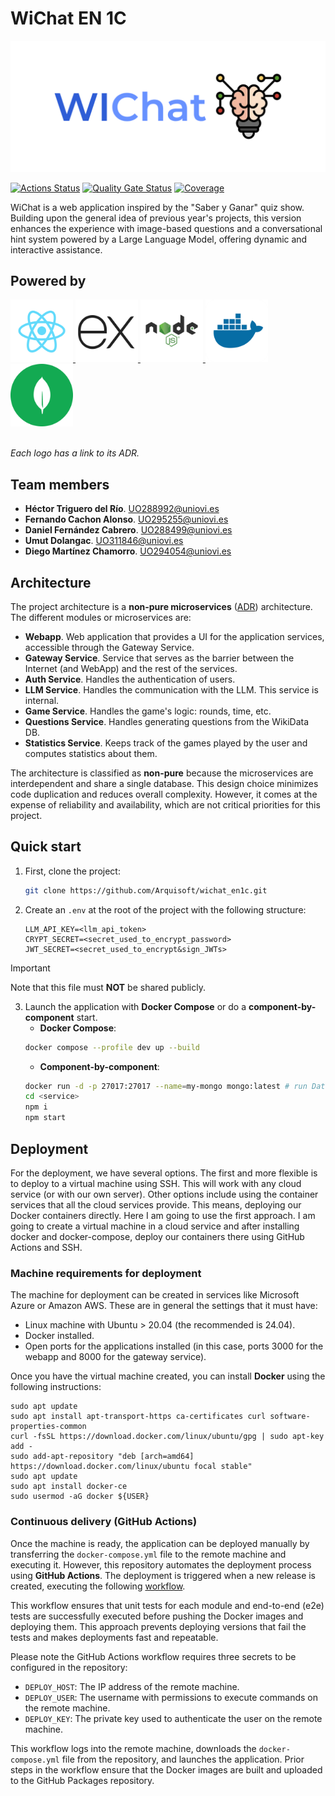 # WiChat EN 1C

![alt text](.github/images/logo.png)

[![Actions Status](https://github.com/arquisoft/wichat_en1c/workflows/CI%20for%20wichat_en1c/badge.svg)](https://github.com/arquisoft/wichat_en1c/actions)
[![Quality Gate Status](https://sonarcloud.io/api/project_badges/measure?project=Arquisoft_wichat_en1c&metric=alert_status)](https://sonarcloud.io/summary/new_code?id=Arquisoft_wichat_en1c)
[![Coverage](https://sonarcloud.io/api/project_badges/measure?project=Arquisoft_wichat_en1c&metric=coverage)](https://sonarcloud.io/summary/new_code?id=Arquisoft_wichat_en1c)

WiChat is a web application inspired by the "Saber y Ganar" quiz show. Building upon the general idea of previous year's projects, this version enhances the experience with image-based questions and a conversational hint system powered by a Large Language Model, offering dynamic and interactive assistance.

## Powered by

<div>
  <a href="https://github.com/Arquisoft/wichat_en1c/wiki/Decision-Records#adr-2-frontend-tech">
    <img src=".github/images/react.png" style="height: 100px">
  </a>
  <a href="https://github.com/Arquisoft/wichat_en1c/wiki/Decision-Records#adr-7-web-server-framework">
    <img src=".github/images/express.png" style="height: 100px">
  </a>
  <a href="https://github.com/Arquisoft/wichat_en1c/wiki/Decision-Records#adr-3-backend-tech">
    <img src=".github/images/node.png" style="height: 100px">
  </a>
  <a href="https://github.com/Arquisoft/wichat_en1c/wiki/Decision-Records#adr-4-deployment-tech">
    <img src=".github/images/docker.webp" style="height: 100px">
  </a>
  <a href="https://github.com/Arquisoft/wichat_en1c/wiki/Decision-Records#adr-1-dbms-tech">
    <img src=".github/images/mongodb.svg" style="height: 100px">
  </a>
</div>
<br>

_Each logo has a link to its ADR._

## Team members

- **Héctor Triguero del Río**. UO288992@uniovi.es
- **Fernando Cachon Alonso**. UO295255@uniovi.es
- **Daniel Fernández Cabrero**. UO288499@uniovi.es
- **Umut Dolangac**. UO311846@uniovi.es
- **Diego Martínez Chamorro**. UO294054@uniovi.es

## Architecture

The project architecture is a **non-pure microservices** ([ADR](https://github.com/Arquisoft/wichat_en1c/wiki/Decision-Records#adr-5-arquitectural-pattern)) architecture. The different modules or microservices are:

- **Webapp**. Web application that provides a UI for the application services, accessible through the Gateway Service.
- **Gateway Service**. Service that serves as the barrier between the Internet (and WebApp) and the rest of the services.
- **Auth Service**. Handles the authentication of users.
- **LLM Service**. Handles the communication with the LLM. This service is internal.
- **Game Service**. Handles the game's logic: rounds, time, etc.
- **Questions Service**. Handles generating questions from the WikiData DB.
- **Statistics Service**. Keeps track of the games played by the user and computes statistics about them.

The architecture is classified as **non-pure** because the microservices are interdependent and share a single database. This design choice minimizes code duplication and reduces overall complexity. However, it comes at the expense of reliability and availability, which are not critical priorities for this project.

## Quick start

1. First, clone the project:

   ```sh
   git clone https://github.com/Arquisoft/wichat_en1c.git
   ```

2. Create an `.env` at the root of the project with the following structure:

   ```properties
   LLM_API_KEY=<llm_api_token>
   CRYPT_SECRET=<secret_used_to_encrypt_password>
   JWT_SECRET=<secret_used_to_encrypt&sign_JWTs>
   ```

> [!IMPORTANT]
> Note that this file must **NOT** be shared publicly.

3. Launch the application with **Docker Compose** or do a **component-by-component** start.
   - **Docker Compose**:
   ```sh
   docker compose --profile dev up --build
   ```
   - **Component-by-component**:
   ```sh
   docker run -d -p 27017:27017 --name=my-mongo mongo:latest # run Database
   cd <service>
   npm i
   npm start
   ```

## Deployment

For the deployment, we have several options. The first and more flexible is to deploy to a virtual machine using SSH. This will work with any cloud service (or with our own server). Other options include using the container services that all the cloud services provide. This means, deploying our Docker containers directly. Here I am going to use the first approach. I am going to create a virtual machine in a cloud service and after installing docker and docker-compose, deploy our containers there using GitHub Actions and SSH.

### Machine requirements for deployment

The machine for deployment can be created in services like Microsoft Azure or Amazon AWS. These are in general the settings that it must have:

- Linux machine with Ubuntu > 20.04 (the recommended is 24.04).
- Docker installed.
- Open ports for the applications installed (in this case, ports 3000 for the webapp and 8000 for the gateway service).

Once you have the virtual machine created, you can install **Docker** using the following instructions:

```ssh
sudo apt update
sudo apt install apt-transport-https ca-certificates curl software-properties-common
curl -fsSL https://download.docker.com/linux/ubuntu/gpg | sudo apt-key add -
sudo add-apt-repository "deb [arch=amd64] https://download.docker.com/linux/ubuntu focal stable"
sudo apt update
sudo apt install docker-ce
sudo usermod -aG docker ${USER}
```

### Continuous delivery (GitHub Actions)

Once the machine is ready, the application can be deployed manually by transferring the `docker-compose.yml` file to the remote machine and executing it. However, this repository automates the deployment process using **GitHub Actions**. The deployment is triggered when a new release is created, executing the following [workflow](https://raw.githubusercontent.com/arquisoft/wichat_en1c/master/.github/workflows/release.yml).

This workflow ensures that unit tests for each module and end-to-end (e2e) tests are successfully executed before pushing the Docker images and deploying them. This approach prevents deploying versions that fail the tests and makes deployments fast and repeatable.

Please note the GitHub Actions workflow requires three secrets to be configured in the repository:

- `DEPLOY_HOST`: The IP address of the remote machine.
- `DEPLOY_USER`: The username with permissions to execute commands on the remote machine.
- `DEPLOY_KEY`: The private key used to authenticate the user on the remote machine.

This workflow logs into the remote machine, downloads the `docker-compose.yml` file from the repository, and launches the application. Prior steps in the workflow ensure that the Docker images are built and uploaded to the GitHub Packages repository.
